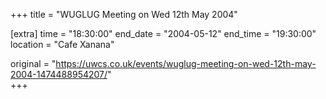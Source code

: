 +++
title = "WUGLUG Meeting on Wed 12th May 2004"

[extra]
time = "18:30:00"
end_date = "2004-05-12"
end_time = "19:30:00"
location = "Cafe Xanana"

original = "https://uwcs.co.uk/events/wuglug-meeting-on-wed-12th-may-2004-1474488954207/"    
+++



